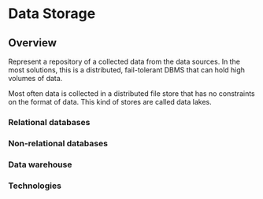 # Data Storage

## Overview

Represent a repository of a collected data from the data sources. In the most solutions, this is a distributed, fail-tolerant DBMS that can hold high volumes of data.

Most often data is collected in a distributed file store that has no constraints on the format of data. This kind of stores are called data lakes.

### Relational databases

### Non-relational databases

### Data warehouse

### Technologies











